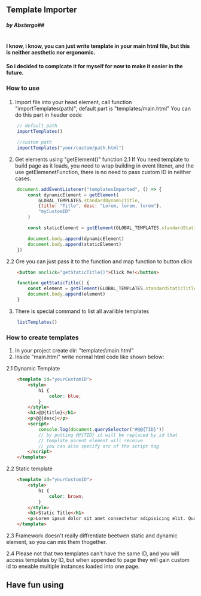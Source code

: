 ## Template Importer
##### by Abstergo##
#

#### I know, i know, you can just write template in your main html file, but this is neither aesthetic nor ergonomic. 
#### So i decided to complcate it for myself for now to make it easier in the future.

### How to use

#### 
1. Import file into your head element, call function "importTemplates(path)", default part is "templates/main.html" You can do this part in header code

```js
    // default path
    importTemplates()

    //custom path
    importTemplates("your/custom/path.html")
```
2. Get elements using "getElement()" function
2.1 If You need template to build page as it loads, you need to wrap building in event litener, and the use getElemenetFunction, there is no need to pass custom ID in neither cases.

```js
    document.addEventListener("templatesImported", () => {
        const dynamicElement = getElement(
            GLOBAL_TEMPLATES.standardDynamicTitle, 
            {title: "Title", desc: "Lorem, lorem, lorem"}, 
            "myCustomID"
        )

        const staticElement = getElement(GLOBAL_TEMPLATES.standardStaticTitle)

        document.body.append(dynamicElement)
        document.body.append(staticElement)
    })
```

2.2 Ore you can just pass it to the function and map function to button click

```html
    <button onclick="getStaticTitle()">Click Me!</button>
```
```js
    function getStaticTitle() {
        const element = getElement(GLOBAL_TEMPLATES.standardStaticTitle)
        document.body.append(element)
    }
```
3. There is special command to list all availible templates
```js
    listTemplates()
```

### How to create templates
1. In your project create dir: "templates\\main.html"
2. Inside "main.html" write normal html code like shown below:

2.1 Dynamic Template

```html
    <template id="yourCustomID">
        <style>
            h1 {
                color: blue;
            }
        </style>
        <h1>@@{title}</h1>
        <p>@@{desc}</p>
        <script>
            console.log(document.querySelector("#@@{TID}"))
            // by putting @@{TID} it will be replaced by id that
            // template parent element will receive
            // you can also specify src of the script tag
        </script>
    </template>
```

2.2 Static template

```html
    <template id="yourCustomID">
        <style>
            h1 {
                color: brown;
            }
        </style>
        <h1>Static Title</h1>
        <p>Lorem ipsum dolor sit amet consectetur adipisicing elit. Quam, veritatis. Nam fugiat assumenda, recusandae nesciunt, eveniet repellendus, voluptate consequatur soluta vel eaque enim unde reprehenderit eius. Quidem sequi dicta eum.</p>
    </template>
```
2.3 Framework doesn't really diffrentiate beetwen static and dynamic element, so you can mix them thogether.

2.4 Please not that two templates can't have the same ID, and you will access templates by ID, but when appended to page they will gain custom id to eneable multiple instances loaded into one page.

## Have fun using
